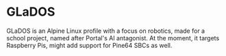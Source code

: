 # GLaDOS

GLaDOS is an Alpine Linux profile with a focus on robotics, made for a school project, named after Portal's AI antagonist.
At the moment, it targets Raspberry Pis, might add support for Pine64 SBCs as well.
